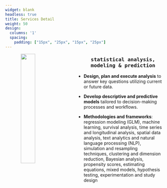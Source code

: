 ```yaml
---
widget: blank
headless: true
title: Services Detail
weight: 50
design:
  columns: '1'
  spacing:
    padding: ["15px", "25px", "15px", "25px"]
---
```


<img align="left" width="30%" height="30%" src="/media/consulting_statistics.png" hspace = "10%"/>

<h3 style="text-align: center; font-family: Lucida Console, monospace;"><strong>statistical analysis, modeling & prediction</strong></h3>

* <strong>Design, plan and execute analysis</strong> to answer key questions utilizing current or future data.

* <strong>Develop descriptive and predictive models</strong> tailored to decision-making processes and workflows.

* <strong>Methodologies and frameworks</strong>: regression modeling (GLM), machine learning, survival analysis, time series and longitudinal analysis, spatial data analysis, text analytics and natural language processing (NLP), simulation and resampling techniques, clustering and dimension reduction, Bayesian analysis, propensity scores, estimating equations, mixed models, hypothesis testing, experimentation and study design